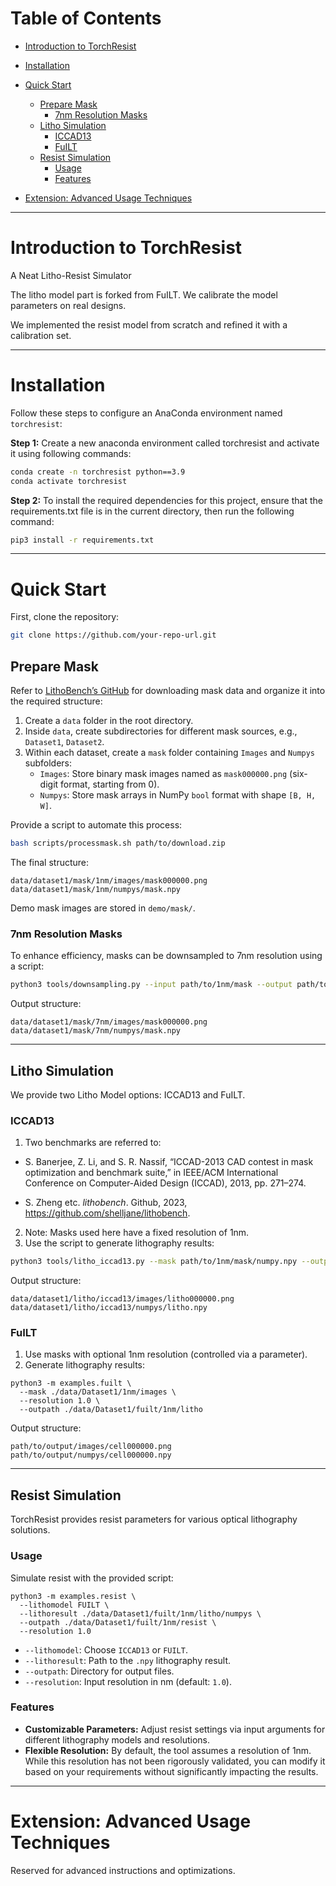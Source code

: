 # Table of Contents

- [Introduction to TorchResist](#introduction-to-torchresist)
- [Installation](#installation)
- [Quick Start](#quick-start)
  - [Prepare Mask](#prepare-mask)
    - [7nm Resolution Masks](#7nm-resolution-masks)
  - [Litho Simulation](#litho-simulation)
    - [ICCAD13](#iccad13)
    - [FuILT](#fuilt)
    <!-- - [Potential Third Option](#potential-third-option) -->
  - [Resist Simulation](#resist-simulation)
    - [Usage](#usage)
    - [Features](#features)

- [Extension: Advanced Usage Techniques](#extension-advanced-usage-techniques)

---

# Introduction to TorchResist
A Neat Litho-Resist Simulator

The litho model part is forked from FuILT. We calibrate the model parameters on real designs.

We implemented the resist model from scratch and refined it with a calibration set.

---

# Installation

Follow these steps to configure an AnaConda environment named `torchresist`:

**Step 1:** Create a new anaconda environment called torchresist and activate it using following commands:

```bash
conda create -n torchresist python==3.9
conda activate torchresist
```

**Step 2:** To install the required dependencies for this project, ensure that the requirements.txt file is in the current directory, then run the following command:

```bash
pip3 install -r requirements.txt
```

---

# Quick Start

First, clone the repository:

```bash
git clone https://github.com/your-repo-url.git
```

## Prepare Mask

Refer to [LithoBench’s GitHub](https://github.com/shelljane/lithobench) for downloading mask data and organize it into the required structure:

1. Create a `data` folder in the root directory.
2. Inside `data`, create subdirectories for different mask sources, e.g., `Dataset1`, `Dataset2`.
3. Within each dataset, create a `mask` folder containing `Images` and `Numpys` subfolders:
   - `Images`: Store binary mask images named as `mask000000.png` (six-digit format, starting from 0).
   - `Numpys`: Store mask arrays in NumPy `bool` format with shape `[B, H, W]`.

Provide a script to automate this process:

```bash
bash scripts/processmask.sh path/to/download.zip
```

The final structure:

```
data/dataset1/mask/1nm/images/mask000000.png
data/dataset1/mask/1nm/numpys/mask.npy
```

Demo mask images are stored in `demo/mask/`.

### 7nm Resolution Masks

To enhance efficiency, masks can be downsampled to 7nm resolution using a script:

```bash
python3 tools/downsampling.py --input path/to/1nm/mask --output path/to/7nm/mask
```

Output structure:

```
data/dataset1/mask/7nm/images/mask000000.png
data/dataset1/mask/7nm/numpys/mask.npy
```

---

## Litho Simulation

We provide two Litho Model options: ICCAD13 and FuILT.

### ICCAD13

1. Two benchmarks are referred to:
   
- S. Banerjee, Z. Li, and S. R. Nassif, “ICCAD-2013 CAD contest in mask optimization and benchmark suite,” in IEEE/ACM International Conference on Computer-Aided Design (ICCAD), 2013, pp. 271–274.

- S. Zheng etc. *lithobench*. Github, 2023, https://github.com/shelljane/lithobench.

2. Note: Masks used here have a fixed resolution of 1nm.
3. Use the script to generate lithography results:

```bash
python3 tools/litho_iccad13.py --mask path/to/1nm/mask/numpy.npy --outpath path/to/output
```

Output structure:

```
data/dataset1/litho/iccad13/images/litho000000.png
data/dataset1/litho/iccad13/numpys/litho.npy
```

### FuILT

1. Use masks with optional 1nm resolution (controlled via a parameter).
2. Generate lithography results:

```
python3 -m examples.fuilt \
  --mask ./data/Dataset1/1nm/images \
  --resolution 1.0 \
  --outpath ./data/Dataset1/fuilt/1nm/litho
```

Output structure:

```
path/to/output/images/cell000000.png
path/to/output/numpys/cell000000.npy
```

<!-- ### Potential Third Option

**Reserved for future updates.**

Demo results are stored in `demo/litho/ICCAD13/` and `demo/litho/FuILT/`. -->

---

## Resist Simulation

TorchResist provides resist parameters for various optical lithography solutions.

### Usage

Simulate resist with the provided script:

```
python3 -m examples.resist \
  --lithomodel FUILT \
  --lithoresult ./data/Dataset1/fuilt/1nm/litho/numpys \
  --outpath ./data/Dataset1/fuilt/1nm/resist \
  --resolution 1.0
```

- `--lithomodel`: Choose `ICCAD13` or `FUILT`.
- `--lithoresult`: Path to the `.npy` lithography result.
- `--outpath`: Directory for output files.
- `--resolution`: Input resolution in nm (default: `1.0`).

### Features

- **Customizable Parameters:** Adjust resist settings via input arguments for different lithography models and resolutions.
- **Flexible Resolution:** By default, the tool assumes a resolution of 1nm. While this resolution has not been rigorously validated, you can modify it based on your requirements without significantly impacting the results.



---


# Extension: Advanced Usage Techniques

Reserved for advanced instructions and optimizations.

